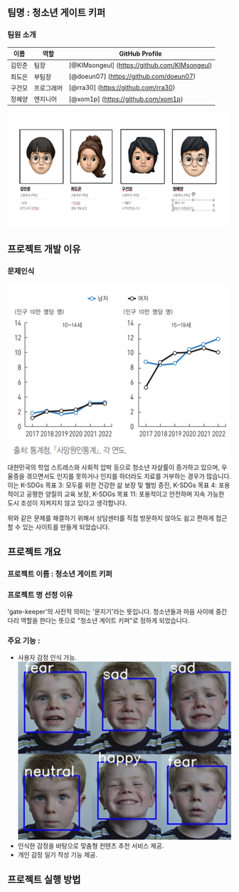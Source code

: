 ## 팀명 : 청소년 게이트 키퍼
### 팀원 소개
| 이름 | 역할 | GitHub Profile |
|------|------|---------|
| 김민준 | 팀장 | [@KIMsongeul] (https://github.com/KIMsongeul)|
| 최도은 | 부팀장 | [@doeun07] (https://github.com/doeun07) |
| 구건모 | 프로그래머 | [@rra30] (https://github.com/rra30) |
| 정혜양 | 엔지니어 | [@xom1p] (https://github.com/xom1p) |

<img src="./assets/team.png" width="500" height="260"></img> <br>

## 프로젝트 개발 이유
### 문제인식
<img src="./assets/청소년자살률_근거자료.png" width="500" height="400"></img> <br>
대한민국의 학업 스트레스와 사회적 압박 등으로 청소년 자살률이 증가하고 있으며, 우울증을 겪으면서도 인지를 못하거나 인지를 하더라도 치료를 거부하는 경우가 많습니다.
이는 K-SDGs 목표 3: 모두를 위한 건강한 삶 보장 및 웰빙 증진, K-SDGs 목표 4: 포용적이고 공평한 양질의 교육 보장, K-SDGs 목표 11: 포용적이고 안전하며 지속 가능한 도시 조성이 지켜지지 않고 있다고 생각합니다.

위와 같은 문제를 해결하기 위해서 상담센터를 직접 방문하지 않아도 쉽고 편하게 접근할 수 있는 사이트를 만들게 되었습니다.

## 프로젝트 개요
### 프로젝트 이름 : 청소년 게이트 키퍼
### 프로젝트 명 선정 이유
'gate-keeper'의 사전적 의미는 '문지기'라는 뜻입니다. 청소년들과 마음 사이에 중간 다리 역할을 한다는 뜻으로 "청소년 게이트 키퍼"로 정하게 되었습니다.
### 주요 기능 :
- 사용자 감정 인식 가능. <br>
<img src="./assets/face.png" width="500" height="400"></img> <br>
- 인식한 감정을 바탕으로 맞춤형 컨텐츠 추천 서비스 제공.
- 개인 감정 일기 작성 기능 제공.

## 프로젝트 실행 방법

